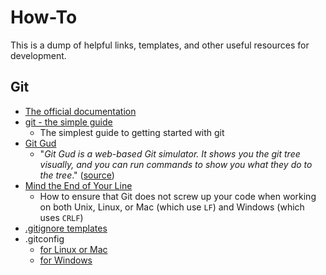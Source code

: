 # How-To

This is a dump of helpful links, templates, and other useful resources for development.

## Git

* [The official documentation](https://git-scm.com/docs)
* [git - the simple guide](http://rogerdudler.github.io/git-guide/)
    * The simplest guide to getting started with git
* [Git Gud](https://nic-hartley.github.io/git-gud/)
    * "*Git Gud is a web-based Git simulator. It shows you the git tree visually, and you can run commands to show you what they do to the tree*." ([source](https://dev.to/nichartley/git-gud-at-git-5d9k))
* [Mind the End of Your Line](https://adaptivepatchwork.com/2012/03/01/mind-the-end-of-your-line/)
    * How to ensure that Git does not screw up your code when working on both Unix, Linux, or Mac (which use `LF`) and Windows (which uses `CRLF`)
* [.gitignore templates](https://github.com/github/gitignore)
* .gitconfig
    * [for Linux or Mac](./git/gitconfig/unix/.gitconfig)
    * [for Windows](./git/gitconfig/windows/.gitconfig)

